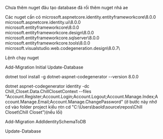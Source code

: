 Chưa thêm nuget đâu tạo database đã rồi thêm nuget nhá ae

Các nuget cần có
microsoft.aspnetcore.identity.entityframeworkcore\8.0.0\
microsoft.aspnetcore.identity.ui\8.0.0\
microsoft.entityframeworkcore\8.0.0\
microsoft.entityframeworkcore.design\8.0.0\
microsoft.entityframeworkcore.sqlserver\8.0.0\
microsoft.entityframeworkcore.tools\8.0.0\
microsoft.visualstudio.web.codegeneration.design\8.0.7\

Lệnh chạy nuget

Add-Migration Initial
Update-Database

dotnet tool install -g dotnet-aspnet-codegenerator --version 8.0.0

dotnet aspnet-codegenerator identity -dc Chill_Closet.Data.ChillClosetContext --files "Account.Register;Account.Login;Account.Logout;Account.Manage.Index;Account.Manage.Email;Account.Manage.ChangePassword" (ở bước này nhớ cd vào folder project kiểu ntn cd "C:\Users\baold\source\repos\Chill Closet\Chill Closet")(nếu lối)

Add-Migration AddIdentitySchemaToDB

Update-Database
